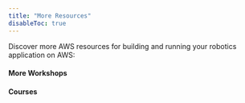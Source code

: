 ```yaml
---
title: "More Resources"
disableToc: true
---
```


Discover more AWS resources for building and running your robotics application on AWS:

#### More Workshops

#### Courses


